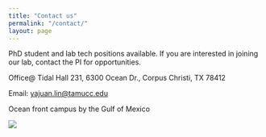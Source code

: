 ```yaml
---
title: "Contact us"
permalink: "/contact/"
layout: page
---
```


PhD student and lab tech positions available. If you are interested in joining our lab, contact the PI for opportunities. 

Office@ Tidal Hall 231,
6300 Ocean Dr.,
Corpus Christi, TX 78412

Email: yajuan.lin@tamucc.edu

Ocean front campus by the Gulf of Mexico

<img src="https://www.tamucc.edu/images/page-defaults/masthead-default.jpg" />
